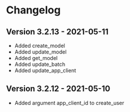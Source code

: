 # Changelog 

## Version 3.2.13 - 2021-05-11

- Added create_model
- Added update_model
- Added get_model
- Added update_batch
- Added update_app_client


## Version 3.2.12 - 2021-05-10

- Added argument app_client_id to create_user
